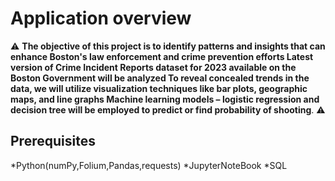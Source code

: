 # Application overview

⚠ **The objective of this project is to identify patterns and insights that can enhance Boston's law enforcement and crime prevention efforts
Latest version of Crime Incident Reports dataset for 2023 available on the Boston Government will be analyzed
To reveal concealed trends in the data, we will utilize visualization techniques like bar plots, geographic maps, and line graphs
Machine learning models – logistic regression and decision tree will be employed to predict or find probability of shooting**. ⚠

## Prerequisites

*Python(numPy,Folium,Pandas,requests)
*JupyterNoteBook
*SQL




